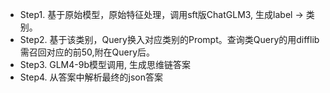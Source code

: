 - Step1. 基于原始模型，原始特征处理，调用sft版ChatGLM3, 生成label -> 类别。
- Step2. 基于该类别，Query换入对应类别的Prompt。查询类Query的用difflib需召回对应的前50,附在Query后。
- Step3. GLM4-9b模型调用, 生成思维链答案
- Step4. 从答案中解析最终的json答案